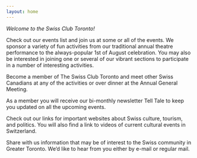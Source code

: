 ```yaml
---
layout: home
---
```


*Welcome to the Swiss Club Toronto!*

Check out our events list and join us at some or all of the events. We sponsor
a variety of fun activities from our traditional annual theatre performance to
the always-popular 1st of August celebration. You may also be interested in
joining one or several of our vibrant sections to participate in a number of
interesting activities.

Become a member of The Swiss Club Toronto and meet other Swiss Canadians at any
of the activities or over dinner at the Annual General Meeting.

As a member you will receive our bi-monthly newsletter Tell Tale to keep you
updated on all the upcoming events.

Check out our links for important websites about Swiss culture, tourism, and
politics. You will also find a link to videos of current cultural events in
Switzerland.

Share with us information that may be of interest to the Swiss community in
Greater Toronto. We’d like to hear from you either by e-mail or regular mail.
